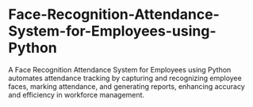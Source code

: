 # Face-Recognition-Attendance-System-for-Employees-using-Python
A Face Recognition Attendance System for Employees using Python automates attendance tracking by capturing and recognizing employee faces, marking attendance, and generating reports, enhancing accuracy and efficiency in workforce management.
